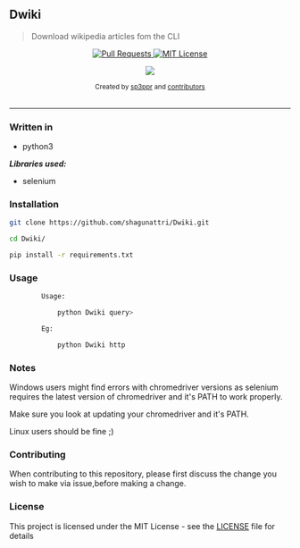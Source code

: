 ## Dwiki

>Download wikipedia articles fom the CLI

<p align="center">
  <a href="https://github.com/shagunattri/pwgen/pulls">
    <img src="https://img.shields.io/badge/PRs-welcome-brightgreen.svg?longCache=true" alt="Pull Requests">
  </a>
  <a href="LICENSE">
    <img src="https://img.shields.io/badge/License-MIT-lightgrey.svg?longCache=true" alt="MIT License">
  </a>
</p>

<p align="center">
  <a href="https://twitter.com/sp3ppr" target="_blank">
    <img src="https://img.shields.io/twitter/follow/sp3ppr.svg?logo=twitter">
  </a>
</p>

<div align="center">
  <sub>Created by
  <a href="https://twitter.com/sp3ppr">sp3ppr</a> and
  <a href="https://github.com/shagunattri/pwGen/graphs/contributors">contributors</a>
</div>

<br>

****


### Written in
- python3


***Libraries used:***
- selenium

### Installation

```bash
git clone https://github.com/shagunattri/Dwiki.git

cd Dwiki/

pip install -r requirements.txt

```
### Usage

```bash
        Usage: 

            python Dwiki query>

        Eg:

            python Dwiki http
```

### Notes

Windows users might find errors with chromedriver versions as selenium requires the latest version of chromedriver and it's PATH to work properly.

Make sure you look at updating your chromedriver and it's PATH.

Linux users should be fine ;)

### Contributing

When contributing to this repository, please first discuss the change you wish to make via issue,before making a change.

### License

This project is licensed under the MIT License - see the [LICENSE](LICENSE) file for details

